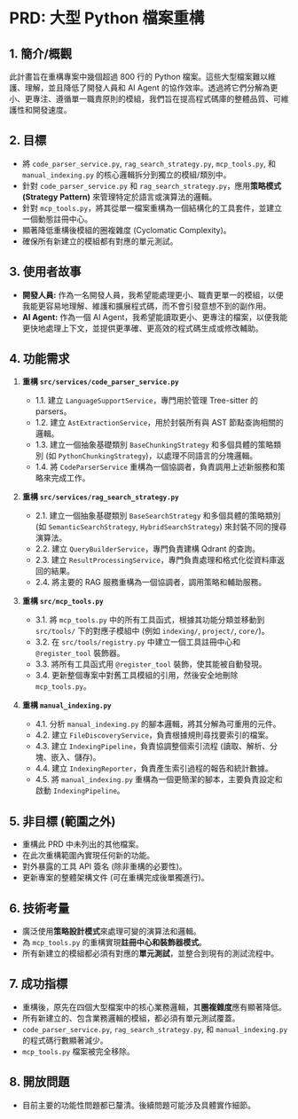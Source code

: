 # PRD: 大型 Python 檔案重構

## 1. 簡介/概觀

此計畫旨在重構專案中幾個超過 800 行的 Python 檔案。這些大型檔案難以維護、理解，並且降低了開發人員和 AI Agent 的協作效率。透過將它們分解為更小、更專注、遵循單一職責原則的模組，我們旨在提高程式碼庫的整體品質、可維護性和開發速度。

## 2. 目標

*   將 `code_parser_service.py`, `rag_search_strategy.py`, `mcp_tools.py`, 和 `manual_indexing.py` 的核心邏輯拆分到獨立的模組/類別中。
*   針對 `code_parser_service.py` 和 `rag_search_strategy.py`，應用**策略模式 (Strategy Pattern)** 來管理特定於語言或演算法的邏輯。
*   針對 `mcp_tools.py`，將其從單一檔案重構為一個結構化的工具套件，並建立一個動態註冊中心。
*   顯著降低重構後模組的圈複雜度 (Cyclomatic Complexity)。
*   確保所有新建立的模組都有對應的單元測試。

## 3. 使用者故事

*   **開發人員:** 作為一名開發人員，我希望能處理更小、職責更單一的模組，以便我能更容易地理解、維護和擴展程式碼，而不會引發意想不到的副作用。
*   **AI Agent:** 作為一個 AI Agent，我希望能讀取更小、更專注的檔案，以便我能更快地處理上下文，並提供更準確、更高效的程式碼生成或修改輔助。

## 4. 功能需求

1.  **重構 `src/services/code_parser_service.py`**
    *   1.1. 建立 `LanguageSupportService`，專門用於管理 Tree-sitter 的 parsers。
    *   1.2. 建立 `AstExtractionService`，用於封裝所有與 AST 節點查詢相關的邏輯。
    *   1.3. 建立一個抽象基礎類別 `BaseChunkingStrategy` 和多個具體的策略類別 (如 `PythonChunkingStrategy`)，以處理不同語言的分塊邏輯。
    *   1.4. 將 `CodeParserService` 重構為一個協調者，負責調用上述新服務和策略來完成工作。

2.  **重構 `src/services/rag_search_strategy.py`**
    *   2.1. 建立一個抽象基礎類別 `BaseSearchStrategy` 和多個具體的策略類別 (如 `SemanticSearchStrategy`, `HybridSearchStrategy`) 來封裝不同的搜尋演算法。
    *   2.2. 建立 `QueryBuilderService`，專門負責建構 Qdrant 的查詢。
    *   2.3. 建立 `ResultProcessingService`，專門負責處理和格式化從資料庫返回的結果。
    *   2.4. 將主要的 RAG 服務重構為一個協調者，調用策略和輔助服務。

3.  **重構 `src/mcp_tools.py`**
    *   3.1. 將 `mcp_tools.py` 中的所有工具函式，根據其功能分類並移動到 `src/tools/` 下的對應子模組中 (例如 `indexing/`, `project/`, `core/`)。
    *   3.2. 在 `src/tools/registry.py` 中建立一個工具註冊中心和 `@register_tool` 裝飾器。
    *   3.3. 將所有工具函式用 `@register_tool` 裝飾，使其能被自動發現。
    *   3.4. 更新整個專案中對舊工具模組的引用，然後安全地刪除 `mcp_tools.py`。

4.  **重構 `manual_indexing.py`**
    *   4.1. 分析 `manual_indexing.py` 的腳本邏輯，將其分解為可重用的元件。
    *   4.2. 建立 `FileDiscoveryService`，負責根據規則尋找要索引的檔案。
    *   4.3. 建立 `IndexingPipeline`，負責協調整個索引流程 (讀取、解析、分塊、嵌入、儲存)。
    *   4.4. 建立 `IndexingReporter`，負責產生索引過程的報告和統計數據。
    *   4.5. 將 `manual_indexing.py` 重構為一個更簡潔的腳本，主要負責設定和啟動 `IndexingPipeline`。

## 5. 非目標 (範圍之外)

*   重構此 PRD 中未列出的其他檔案。
*   在此次重構範圍內實現任何新的功能。
*   對外暴露的工具 API 簽名 (除非重構的必要性)。
*   更新專案的整體架構文件 (可在重構完成後單獨進行)。

## 6. 技術考量

*   廣泛使用**策略設計模式**來處理可變的演算法和邏輯。
*   為 `mcp_tools.py` 的重構實現**註冊中心和裝飾器模式**。
*   所有新建立的模組都必須有對應的**單元測試**，並整合到現有的測試流程中。

## 7. 成功指標

*   重構後，原先在四個大型檔案中的核心業務邏輯，其**圈複雜度**應有顯著降低。
*   所有新建立的、包含業務邏輯的模組，都必須有單元測試覆蓋。
*   `code_parser_service.py`, `rag_search_strategy.py`, 和 `manual_indexing.py` 的程式碼行數顯著減少。
*   `mcp_tools.py` 檔案被完全移除。

## 8. 開放問題

*   目前主要的功能性問題都已釐清。後續問題可能涉及具體實作細節。
